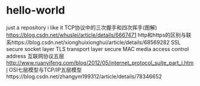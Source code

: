 # hello-world
just a repository
i like it
TCP协议中的三次握手和四次挥手(图解) https://blog.csdn.net/whuslei/article/details/6667471
http和https的区别与联系https://blog.csdn.net/xionghuixionghui/article/details/68569282
SSL secure socket layer TLS transport layer secure MAC media access control address 
互联网协议五层 http://www.ruanyifeng.com/blog/2012/05/internet_protocol_suite_part_i.html
OSI七层模型与TCP/IP五层模型https://blog.csdn.net/zhangym199312/article/details/78346652
